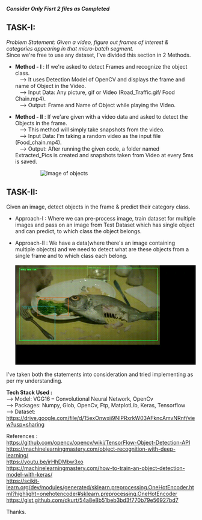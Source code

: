 _**Consider Only Fisrt 2 files as Completed**_

## TASK-I: 
_Problem Statement: Given a video, figure out frames of interest & categories appearing in that micro-batch segment._  
Since we're free to use any dataset, I've divided this section in 2 Methods.  
 
- **Method - I** :  If we're asked to detect Frames and recognize the object class.     
&nbsp;&nbsp; -->  It uses Detection Model of OpenCV and displays the frame and name of Object in the Video.  
&nbsp;&nbsp; -->  Input Data:  Any picture, gif or Video (Road_Traffic.gif/ Food Chain.mp4).    
&nbsp;&nbsp; -->  Output: Frame and Name of Object while playing the Video.    

- **Method - II** : If we'are given with a video data and asked to detect the Objects in the frame.   
&nbsp;&nbsp; --> This method will simply take snapshots from the video.  
&nbsp;&nbsp; --> Input Data: I'm taking a random video as the input file (Food_chain.mp4).    
&nbsp;&nbsp; --> Output: After running the given code, a folder named Extracted_Pics is created and snapshots taken from Video at every 5ms is saved.  

&nbsp;&nbsp;&nbsp;&nbsp;&nbsp;&nbsp;&nbsp;&nbsp;&nbsp;&nbsp;&nbsp;&nbsp;&nbsp;&nbsp;&nbsp;&nbsp;&nbsp;&nbsp;&nbsp;&nbsp;&nbsp;&nbsp; ![Image of objects](/TASK-1/Method-1/Road_Traffic.gif)


## TASK-II: 
Given an image, detect objects in the frame & predict their category class.  
- Approach-I : Where we can pre-process image, train dataset for multiple images and pass on an image from Test Dataset which has single object and can predict, to which class the object belongs.      


- Approach-II : We have a data(where there's an image containing multiple objects) and we need to detect what are these objects from a single frame and to which class each belong.  
&nbsp;&nbsp;&nbsp;&nbsp;&nbsp;&nbsp;&nbsp;&nbsp;&nbsp;&nbsp;&nbsp;&nbsp;&nbsp;&nbsp;&nbsp;&nbsp;&nbsp;&nbsp;&nbsp;&nbsp;&nbsp;&nbsp; ![Image of objects](/TASK-1/Method-1/DancingCat.gif)

I've taken both the statements into consideration and tried implementing as per my understanding.

**Tech Stack Used :**  
--> Model: VGG16 – Convolutional Neural Network, OpenCv   
--> Packages: Numpy, Glob, OpenCv, Ftp, MatplotLib, Keras, Tensorflow  
--> Dataset: https://drive.google.com/file/d/15exOnwxii9NlPRxrkW03AFkncAmvNRnf/view?usp=sharing 


References :  
https://github.com/opencv/opencv/wiki/TensorFlow-Object-Detection-API
https://machinelearningmastery.com/object-recognition-with-deep-learning/  
https://youtu.be/irHhDMbw3xo  
https://machinelearningmastery.com/how-to-train-an-object-detection-model-with-keras/  
https://scikit-learn.org/dev/modules/generated/sklearn.preprocessing.OneHotEncoder.html?highlight=onehotencoder#sklearn.preprocessing.OneHotEncoder  
https://gist.github.com/dkurt/54a8e8b51beb3bd3f770b79e56927bd7   

Thanks.   

